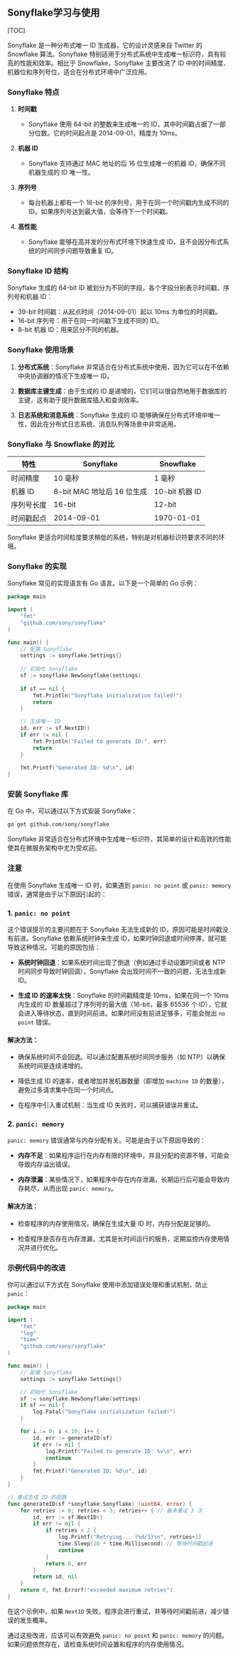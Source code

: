 ## Sonyflake学习与使用

[TOC]

Sonyflake 是一种分布式唯一 ID 生成器，它的设计灵感来自 Twitter 的 Snowflake 算法。Sonyflake 特别适用于分布式系统中生成唯一标识符，具有较高的性能和效率。相比于 Snowflake，Sonyflake 主要改进了 ID 中的时间精度、机器位和序列号位，适合在分布式环境中广泛应用。

### Sonyflake 特点

1. **时间戳**
   - Sonyflake 使用 64-bit 的整数来生成唯一的 ID，其中时间戳占据了一部分位数。它的时间起点是 2014-09-01，精度为 10ms。
   
2. **机器 ID**
   - Sonyflake 支持通过 MAC 地址的后 16 位生成唯一的机器 ID，确保不同机器生成的 ID 唯一性。
   
3. **序列号**
   - 每台机器上都有一个 16-bit 的序列号，用于在同一个时间戳内生成不同的 ID。如果序列号达到最大值，会等待下一个时间戳。

4. **高性能**
   - Sonyflake 能够在高并发的分布式环境下快速生成 ID，且不会因分布式系统的时间同步问题导致重复 ID。

### Sonyflake ID 结构
Sonyflake 生成的 64-bit ID 被划分为不同的字段，各个字段分别表示时间戳、序列号和机器 ID：

- 39-bit 时间戳：从起点时间（2014-09-01）起以 10ms 为单位的时间戳。
- 16-bit 序列号：用于在同一时间戳下生成不同的 ID。
- 8-bit 机器 ID：用来区分不同的机器。

### Sonyflake 使用场景

1. **分布式系统**：Sonyflake 非常适合在分布式系统中使用，因为它可以在不依赖中央协调器的情况下生成唯一 ID。
   
2. **数据库主键生成**：由于生成的 ID 是递增的，它们可以很自然地用于数据库的主键，这有助于提升数据库插入和查询效率。

3. **日志系统和消息系统**：Sonyflake 生成的 ID 能够确保在分布式环境中唯一性，因此在分布式日志系统、消息队列等场景中非常适用。

### Sonyflake 与 Snowflake 的对比

| 特性       | Sonyflake                  | Snowflake      |
| ---------- | -------------------------- | -------------- |
| 时间精度   | 10 毫秒                    | 1 毫秒         |
| 机器 ID    | 8-bit MAC 地址后 16 位生成 | 10-bit 机器 ID |
| 序列号长度 | 16-bit                     | 12-bit         |
| 时间戳起点 | 2014-09-01                 | 1970-01-01     |

Sonyflake 更适合时间粒度要求稍低的系统，特别是对机器标识符要求不同的环境。

### Sonyflake 的实现

Sonyflake 常见的实现语言有 Go 语言。以下是一个简单的 Go 示例：

```go
package main

import (
    "fmt"
    "github.com/sony/sonyflake"
)

func main() {
    // 配置 Sonyflake
    settings := sonyflake.Settings{}
    
    // 初始化 Sonyflake
    sf := sonyflake.NewSonyflake(settings)
    
    if sf == nil {
        fmt.Println("Sonyflake initialization failed!")
        return
    }

    // 生成唯一 ID
    id, err := sf.NextID()
    if err != nil {
        fmt.Println("Failed to generate ID:", err)
        return
    }
    
    fmt.Printf("Generated ID: %d\n", id)
}
```

### 安装 Sonyflake 库

在 Go 中，可以通过以下方式安装 Sonyflake：

```bash
go get github.com/sony/sonyflake
```

Sonyflake 非常适合在分布式环境中生成唯一标识符，其简单的设计和高效的性能使其在微服务架构中尤为受欢迎。

### 注意

在使用 Sonyflake 生成唯一 ID 时，如果遇到 `panic: no point` 或 `panic: memory` 错误，通常是由于以下原因引起的：

### 1. `panic: no point`
这个错误提示的主要问题在于 Sonyflake 无法生成新的 ID，原因可能是时间戳没有前进。Sonyflake 依赖系统时钟来生成 ID，如果时钟回退或时间停滞，就可能导致这种情况。可能的原因包括：

- **系统时钟回退**：如果系统时间出现了倒退（例如通过手动设置时间或者 NTP 时间同步导致时钟回调），Sonyflake 会出现时间不一致的问题，无法生成新 ID。
  
- **生成 ID 的速率太快**：Sonyflake 的时间戳精度是 10ms，如果在同一个 10ms 内生成的 ID 数量超过了序列号的最大值（16-bit，最多 65536 个 ID），它就会进入等待状态，直到时间前进。如果时间没有前进足够多，可能会抛出 `no point` 错误。

#### 解决方法：

- 确保系统时间不会回退。可以通过配置系统时间同步服务（如 NTP）以确保系统时间是连续递增的。
  
- 降低生成 ID 的速率，或者增加并发机器数量（即增加 `machine ID` 的数量），避免过多请求集中在同一个时间点。

- 在程序中引入重试机制：当生成 ID 失败时，可以捕获错误并重试。

### 2. `panic: memory`
`panic: memory` 错误通常与内存分配有关。可能是由于以下原因导致的：

- **内存不足**：如果程序运行在内存有限的环境中，并且分配的资源不够，可能会导致内存溢出错误。
  
- **内存泄漏**：某些情况下，如果程序中存在内存泄漏，长期运行后可能会导致内存耗尽，从而出现 `panic: memory`。

#### 解决方法：

- 检查程序的内存使用情况，确保在生成大量 ID 时，内存分配是足够的。
  
- 检查程序是否存在内存泄漏，尤其是长时间运行的服务，定期监控内存使用情况并进行优化。

### 示例代码中的改进

你可以通过以下方式在 Sonyflake 使用中添加错误处理和重试机制，防止 `panic`：

```go
package main

import (
    "fmt"
    "log"
    "time"
    "github.com/sony/sonyflake"
)

func main() {
    // 配置 Sonyflake
    settings := sonyflake.Settings{}

    // 初始化 Sonyflake
    sf := sonyflake.NewSonyflake(settings)
    if sf == nil {
        log.Fatal("Sonyflake initialization failed!")
    }

    for i := 0; i < 10; i++ {
        id, err := generateID(sf)
        if err != nil {
            log.Printf("Failed to generate ID: %v\n", err)
            continue
        }
        fmt.Printf("Generated ID: %d\n", id)
    }
}

// 重试生成 ID 的函数
func generateID(sf *sonyflake.Sonyflake) (uint64, error) {
    for retries := 0; retries < 3; retries++ { // 最多重试 3 次
        id, err := sf.NextID()
        if err != nil {
            if retries < 2 {
                log.Printf("Retrying... (%d/3)\n", retries+1)
                time.Sleep(10 * time.Millisecond) // 等待时间戳前进
                continue
            }
            return 0, err
        }
        return id, nil
    }
    return 0, fmt.Errorf("exceeded maximum retries")
}
```

在这个示例中，如果 `NextID` 失败，程序会进行重试，并等待时间戳前进，减少错误的发生概率。

通过这些改进，应该可以有效避免 `panic: no point` 和 `panic: memory` 的问题。如果问题依然存在，请检查系统时间设置和程序的内存使用情况。